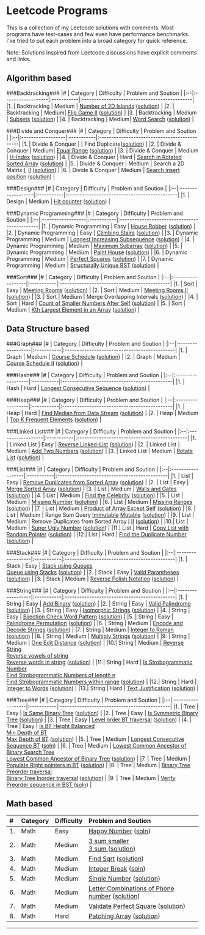 Leetcode Programs
===================
This is a collection of my Leetcode solutions with comments. Most programs have test-cases and few even have performance benchmarks. I've tried to put each problem into a broad category for quick reference.

Note: Solutions inspired from Leetcode discussions have explicit comments and links.

Algorithm based
--------------------------------------------
###Backtracking###
|#  | Category          | Difficulty | Problem and Soution                          |
|:--|:------------------|:-----------|:---------------------------------------------|
|1. | Backtracking      | Medium     | [Number of 2D Islands](https://leetcode.com/problems/number-of-islands/) ([solution](./algo_backtrack_2D_number_of_islands.cc)) |
|2. | Backtracking      | Medium| [Flip Game II](https://leetcode.com/problems/flip-game-ii/) ([solution](./algo_backtrack_flipgame2.cc))            |
|3. | Backtracking      | Medium     | [Subsets](https://leetcode.com/problems/subsets/) ([solution](./algo_backtrack_subsets.cc))    |
|4. | Backtracking      | Medium| [Word Search](https://leetcode.com/problems/word-search/) ([solution](./algo_backtrack_word_search.cc))          |

###Divide and Conquer###
|#  | Category          | Difficulty | Problem and Soution                          |
|:--|:------------------|:-----------|:---------------------------------------------|
|1. | Divide & Conquer  |            | Find Duplicate([solution](./algo_dc_elem_appear_once_in_sorted_arr.cc))                        |
|2. | Divide & Conquer  | Medium| [Equal Range](https://leetcode.com/problems/search-for-a-range/) ([solution](./algo_dc_equal_range.cc)) |
|3. | Divide & Conquer  | Medium     | [H-Index](https://leetcode.com/problems/h-index/) ([solution](./algo_dc_h_index.cc))           |
|4. | Divide & Conquer  | Hard       | [Search in Rotated Sorted Array](https://leetcode.com/problems/search-in-rotated-sorted-array/) ([solution](./algo_dc_rotated_array_search.cc))                                                                                       |
|5. | Divide & Conquer  | Medium     | Search a 2D Matrix [I](https://leetcode.com/problems/search-a-2d-matrix/),  [II](https://leetcode.com/problems/search-a-2d-matrix-ii/) ([solution](./algo_dc_search_2D_matrix_i_ii.cc))                           |
|6. | Divide & Conquer  | Medium     | [Search insert position](https://leetcode.com/problems/search-insert-position/) ([solution](./algo_dc_search_insert_position.cc))                                                                                     |

###Design###
|#  | Category          | Difficulty | Problem and Soution                          |
|:--|:------------------|:-----------|:---------------------------------------------|
|1. | Design  | Medium  | [Hit counter](https://leetcode.com/problems/design-hit-counter/) ([solution](./algo_design_hit_counter.cc)) | 

###Dynamic Programming###
|#  | Category          | Difficulty | Problem and Soution                          |
|:--|:------------------|:-----------|:---------------------------------------------|
|1. | Dynamic Programming | Easy     | [House Robber](https://leetcode.com/problems/house-robber/) ([solution](./algo_dp_easy_house_robber.cc))                                                                                          |
|2. | Dynamic Programming | Easy     | [Climbing Stairs](https://leetcode.com/problems/climbing-stairs/) ([solution](./algo_dp_number_of_1_2_steps.cc))                                                                                        |
|3. | Dynamic Programming | Medium   | [Longest Increasing Subsequence](https://leetcode.com/problems/longest-increasing-subsequence/) ([solution](./algo_dp_longest_increasing_subsequence.cc))                                                                             |
|4. | Dynamic Programming | Medium   | [Maximum Subarray](https://leetcode.com/problems/maximum-subarray/) ([solution](./algo_dp_maximum_sum_product_subarray.cc))                                                                               |
|5. | Dynamic Programming | Medium   | [Paint House](https://leetcode.com/problems/paint-house/) ([solution](./algo_dp_medium_paint_house.cc))                                                                                         |
|6. | Dynamic Programming | Medium   | [Perfect Squares](https://leetcode.com/problems/perfect-squares/) ([solution](./algo_dp_perfect_squares.cc))                                                                                            |
|7. | Dynamic Programming | Medium   | [Structurally Unique BST](https://leetcode.com/problems/unique-binary-search-trees/) ([solution](./algo_dp_unique_binary_search_trees.cc))                                                                                 |

###Sort###
|#  | Category          | Difficulty | Problem and Soution                          |
|:--|:------------------|:-----------|:---------------------------------------------|
|1. | Sort              | Easy       | [Meeting Rooms](https://leetcode.com/problems/meeting-rooms/) ([solution](./algo_sort_meeting_rooms.cc))                                                                                            |
|2. | Sort              | Medium     | [Meeting Rooms II](https://leetcode.com/problems/meeting-rooms-ii/) ([solution](./algo_sort_meeting_rooms_ii.cc))                                                                                         |
|3. | Sort              | Medium     | Merge Overlapping Intervals ([solution](./algo_sort_merge_overlapping_intervals.cc))           |
|4. | Sort              | Hard       | [Count of Smaller Numbers After Self](https://leetcode.com/problems/count-of-smaller-numbers-after-self/) ([solution](./algo_sort_num_smaller_elements_in_right.cc))  |
|5. | Sort              | Medium     | [Kth Largest Element in an Array](https://leetcode.com/problems/kth-largest-element-in-an-array/) ([solution](./algo_sort_quick_select.cc))                      |

Data Structure based
--------------------------------------------
###Graph###
|#  | Category          | Difficulty | Problem and Soution                          |
|:--|:------------------|:-----------|:---------------------------------------------|
|1. | Graph             | Medium     | [Course Schedule](https://leetcode.com/problems/course-schedule/) ([solution](./ds_graph_loop_course_schedule.cc))                                                                                      |
|2. | Graph             | Medium     | [Course Schedule II](https://leetcode.com/problems/course-schedule-ii/) ([solution](./ds_graph_loop_course_schedule_ii.cc))                                                                                   |

###Hash###
|#  | Category          | Difficulty | Problem and Soution                          |
|:--|:------------------|:-----------|:---------------------------------------------|
|1. | Hash              | Hard       | [Longest Consecutive Sequence](https://leetcode.com/problems/longest-consecutive-sequence/) ([solution](./ds_hash_longest_consecutive_seq.cc))                                                                                    |

###Heap###
|#  | Category          | Difficulty | Problem and Soution                          |
|:--|:------------------|:-----------|:---------------------------------------------|
|1. | Heap              | Hard       | [Find Median from Data Stream](https://leetcode.com/problems/find-median-from-data-stream/) ([solution](./ds_heap_find_median_in_stream.cc))                                                                                      |
|2. | Heap              | Medium     | [Top K Frequent Elements](https://leetcode.com/problems/top-k-frequent-elements/) ([solution](./ds_heap_top_k_frequent_elements.cc))                                                                                    |

###Linked List###
|#  | Category          | Difficulty | Problem and Soution                          |
|:--|:------------------|:-----------|:---------------------------------------------|
|1. | Linked List       | Easy       | [Reverse Linked-List](https://leetcode.com/problems/reverse-linked-list/) ([solution](./ds_linkedlist_reverse.cc))                                                                                              |
|2. | Linked List       | Medium     | [Add Two Numbers](https://leetcode.com/problems/add-two-numbers/) ([solution](./ds_linkedlist_add_two_nums.cc))                                                                                         |
|3. | Linked List       | Medium     | [Rotate List](https://leetcode.com/problems/rotate-list/) ([solution](./ds_linkedlist_rotate_list.cc))                                                                                          |

###List###
|#  | Category          | Difficulty | Problem and Soution                          |
|:--|:------------------|:-----------|:---------------------------------------------|
|1. | List              | Easy       | [Remove Duplicates from Sorted Array](https://leetcode.com/problems/remove-duplicates-from-sorted-array/) ([solution](./ds_list_easy_remove_duplicate_number.cc))    |
|2. | List              | Easy       | [Merge Sorted Array](https://leetcode.com/problems/merge-sorted-array/) ([solution](./ds_list_merge_sorted_arrays.cc))                                                                                        |
|3. | List              | Medium     | [Walls and Gates](https://leetcode.com/problems/walls-and-gates/) ([solution](./ds_list_2D_walls_and_gates.cc))                                                                                         |
|4. | List              | Medium     | [Find the Celebrity](https://leetcode.com/problems/find-the-celebrity/) ([solution](./ds_list_find_the_celebrity.cc))                                                                                         |
|5. | List              | Medium     | [Missing Number](https://leetcode.com/problems/missing-number/) ([solution](./ds_list_missing_number.cc))                                                                                             |
|6. | List              | Medium     | [Missing Ranges](https://leetcode.com/problems/missing-ranges/) ([solution](./ds_list_missing_ranges.cc))                                                                                             |
|7. | List              | Medium     | [Product of Array Except Self](https://leetcode.com/problems/product-of-array-except-self/) ([solution](./ds_list_product_of_array_except_self.cc))                                                                               |
|8. | List              | Medium     | Range Sum Query [Immutable](https://leetcode.com/problems/range-sum-query-immutable/) [Mutable](https://leetcode.com/problems/range-sum-query-mutable/) ([solution](./ds_list_range_sum_query.cc))                          |
|9. | List              | Medium     | Remove Duplicates from Sorted Array [I](https://leetcode.com/problems/remove-duplicates-from-sorted-array/) [II](https://leetcode.com/problems/remove-duplicates-from-sorted-array-ii/) ([solution](./ds_list_remove_duplicates_sorted_i_ii.cc))  |
|10.| List              | Medium     | [Super Ugly Number](https://leetcode.com/problems/super-ugly-number/)  ([solution](./ds_list_super_ugly_numbers.cc))                                                                                         |
|11.| List              | Hard       | [Copy List with Random Pointer](https://leetcode.com/problems/copy-list-with-random-pointer/) ([solution](./ds_list_copy_list_with_random_pointer.cc))                                                                              |
|12.| List              | Hard       | [Find the Duplicate Number](https://leetcode.com/problems/find-the-duplicate-number/) ([solution](./ds_list_duplicate_number.cc))                                                                                           |

###Stack###
|#  | Category          | Difficulty | Problem and Soution                          |
|:--|:------------------|:-----------|:---------------------------------------------|
|1. | Stack              | Easy      | [Stack using Queues](https://leetcode.com/problems/implement-stack-using-queues/) <br> [Queue using Stacks](https://leetcode.com/problems/implement-queue-using-stacks/)  ([solution](./ds_stack_using_queue.cc))                   |
|2. | Stack              | Easy       | [Valid Parantheses](https://leetcode.com/problems/valid-parentheses/) ([solution](./ds_stack_valid_parantheses.cc))                                                                                         |
|3. | Stack              | Medium     | [Reverse Polish Notation](https://leetcode.com/problems/evaluate-reverse-polish-notation/)  ([solution](./ds_stack_math_reverse_polish_notation.cc))                                                                              |

###String###
|#  | Category          | Difficulty | Problem and Soution                          |
|:--|:------------------|:-----------|:---------------------------------------------|
|1. | String            | Easy       | [Add Binary](https://leetcode.com/problems/add-binary/)  ([solution](./ds_string_easy_add_binary.cc))                                                                                          |
|2. | String            | Easy       | [Valid Palindrome](https://leetcode.com/problems/valid-palindrome/)  ([solution](./ds_string_easy_valid_palindrome.cc))                                                                                    |
|3. | String            | Easy       | [Isomorphic Strings](https://leetcode.com/problems/isomorphic-strings/)  ([solution](./ds_string_isomorphic.cc))                                                                                               |
|4. | String            | Easy       | [Bijection Check Word Pattern](https://leetcode.com/problems/word-pattern/)  ([solution](./ds_string_word_pattern.cc))                                                                                             |
|5. | String            | Easy       | [Palindrome Permutation](https://leetcode.com/problems/palindrome-permutation/)  ([solution](./ds_string_palindromic_permutation_i_ii.cc))                                                                             |
|6. | String            | Medium     | [Encode and Decode Strings](https://leetcode.com/problems/encode-and-decode-strings/)  ([solution](./ds_string_encode_decode.cc))                                                                                            |
|7. | String            | Medium     | [Integer to Roman](https://leetcode.com/problems/integer-to-roman/)  ([solution](./ds_string_int_to_roman_numerals.cc))                                                                                    |
|8. | String            | Medium     | [Multiply Strings](https://leetcode.com/problems/multiply-strings/)    ([solution](./ds_string_multiply_strings.cc))                                                                                         |
|9. | String            | Medium     | [One Edit Distance](https://leetcode.com/problems/one-edit-distance/)    ([solution](./ds_string_one_edit_distance.cc))                                                                                        |
|10.| String            | Medium     | [Reverse String](https://leetcode.com/problems/reverse-string/) <br> [Reverse vowels of string](https://leetcode.com/problems/reverse-vowels-of-a-string/) <br>  [Reverse words in string](https://leetcode.com/problems/reverse-words-in-a-string/)    ([solution](./ds_string_reverse_words.cc))                       |
|11.| String            | Hard       | [Is Strobogrammatic Number](https://leetcode.com/problems/strobogrammatic-number/) <br> [Find Strobogrammatic Numbers of length n](https://leetcode.com/problems/strobogrammatic-number-ii/) <br> [Find Strobogrammatic Numbers within range](https://leetcode.com/problems/strobogrammatic-number-iii/)    ([solution](./ds_string_strobogrammatic_num_i_ii_iii.cc)) |
|12.| String            | Hard       | [Integer to Words](https://leetcode.com/problems/integer-to-english-words/)  ([solution](./ds_string_int_to_words.cc))                                                                                             |
|13.| String            | Hard       | [Text Justification](https://leetcode.com/problems/text-justification/)    ([solution](./ds_string_text_justification.cc))                                                                                       |

###Tree###
|#  | Category          | Difficulty | Problem and Soution                          |
|:--|:------------------|:-----------|:---------------------------------------------|
|1. | Tree              | Easy       | [Is Same Binary Tree](https://leetcode.com/problems/same-tree/)    ([solution](./ds_tree_is_same_tree_bt.cc))                                                                                           |
|2. | Tree              | Easy       | [Is Symmetric Binary Tree](https://leetcode.com/problems/symmetric-tree/)    ([solution](./ds_tree_is_symmetric_bt.cc))                                                                                           |
|3. | Tree              | Easy       | [Level order BT traversal](https://leetcode.com/problems/binary-tree-level-order-traversal-ii/) ([solution](./ds_tree_traversal_levelorder_bt.cc))                                                                                   |
|4. | Tree              | Easy       | [Is BT Height Balanced](https://leetcode.com/problems/balanced-binary-tree/) <br> [Min Depth of BT](https://leetcode.com/problems/minimum-depth-of-binary-tree/) <br> [Max Depth of BT](https://leetcode.com/problems/maximum-depth-of-binary-tree/)   ([solution](./ds_tree_min_max_depth_bt.cc))                       |
|5. | Tree              | Medium     | [Longest Consecutive Sequence BT](https://leetcode.com/problems/binary-tree-longest-consecutive-sequence/) ([soln](./ds_tree_longest_consecutive_sequence_bt.cc))  |
|6. | Tree              | Medium     | [Lowest Common Ancestor of Binary Search Tree](https://leetcode.com/problems/lowest-common-ancestor-of-a-binary-search-tree/) <br> [Lowest Common Ancestor of Binary Tree](https://leetcode.com/problems/lowest-common-ancestor-of-a-binary-tree/) ([solution](./ds_tree_lca_bt_bst.cc))                  |
|7. | Tree              | Medium     | [Populate Right pointers in BT](https://leetcode.com/problems/populating-next-right-pointers-in-each-node/) ([solution](./ds_tree_populate_next_pointer.cc))     |
|8. | Tree              | Medium     | [Binary Tree Preorder traversal](https://leetcode.com/problems/binary-tree-preorder-traversal/)  <br> [Binary Tree Inorder traversal](https://leetcode.com/problems/binary-tree-preorder-traversal/) ([solution](./ds_tree_traversal_pre_in_order_iterative_bt.cc))                                                                       |
|9. | Tree              | Medium     | [Verify Preorder sequence in BST ](https://leetcode.com/problems/verify-preorder-sequence-in-binary-search-tree) ([soln](./ds_tree_verify_preorder_sequence_bst.cc))  |

Math based
--------------------------------------------
|#  | Category          | Difficulty | Problem and Soution                          |
|:--|:------------------|:-----------|:---------------------------------------------|
|1. | Math              | Easy       | [Happy Number](https://leetcode.com/problems/happy-number/) ([soln](./math_happy_number.cc))  |
|2. | Math              | Medium     | [3 sum smaller](https://leetcode.com/problems/3sum-smaller/) <br> [3 sum ](https://leetcode.com/problems/3sum/) ([solution](./math_3sum.cc))                                                                  |
|3. | Math              | Medium     | [Find Sqrt](https://leetcode.com/problems/sqrtx/) ([solution](./math_find_sqrt.cc))           |
|4. | Math              | Medium     | [Integer Break](https://leetcode.com/problems/integer-break/) ([soln](./math_integer_break.cc))|
|5. | Math              | Medium     | [Single Number](https://leetcode.com/problems/single-number/) ([solution](./math_integer_missing_int.cc))                                                                                          |
|6. | Math              | Medium     | [Letter Combinations of Phone number](https://leetcode.com/problems/letter-combinations-of-a-phone-number/) ([solution](./math_letter_combinations_phone.cc))      |
|7. | Math              | Medium     | [Validate Perfect Square](https://leetcode.com/problems/valid-perfect-square/) ([solution](./math_validate_perfect_square.cc))                                                                                      |
|8. | Math              | Hard     | [Patching Array](https://leetcode.com/problems/patching-array/) ([solution](./math_patching_array.cc))                                                                                               |

----------------------------------------------------------------------------------------
